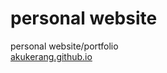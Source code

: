 # personal website
personal website/portfolio <br>
[akukerang.github.io](https://akukerang.github.io/)
